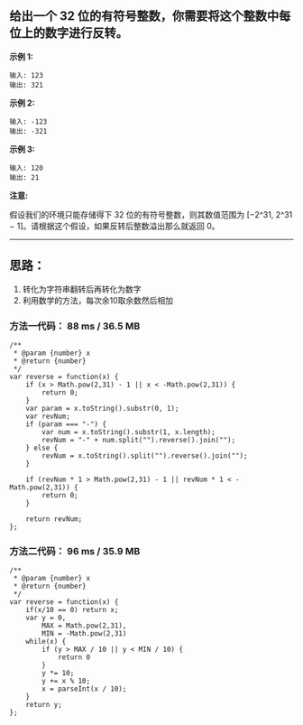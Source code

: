 ## 给出一个 32 位的有符号整数，你需要将这个整数中每位上的数字进行反转。

**示例 1:**

```
输入: 123
输出: 321
```

**示例 2:**

```
输入: -123
输出: -321
```

**示例 3:**

```
输入: 120
输出: 21
```

**注意:**

假设我们的环境只能存储得下 32 位的有符号整数，则其数值范围为 [−2^31,  2^31 − 1]。请根据这个假设，如果反转后整数溢出那么就返回 0。


---

## 思路：

1. 转化为字符串翻转后再转化为数字
2. 利用数学的方法，每次余10取余数然后相加


### 方法一代码： 88 ms / 36.5 MB

```
/**
 * @param {number} x
 * @return {number}
 */
var reverse = function(x) {
    if (x > Math.pow(2,31) - 1 || x < -Math.pow(2,31)) {
        return 0;
    }
    var param = x.toString().substr(0, 1);
    var revNum;
    if (param === "-") {
        var num = x.toString().substr(1, x.length);
        revNum = "-" + num.split("").reverse().join("");
    } else {
        revNum = x.toString().split("").reverse().join("");
    }

    if (revNum * 1 > Math.pow(2,31) - 1 || revNum * 1 < -Math.pow(2,31)) {
        return 0;
    }
    
    return revNum;
};
```

### 方法二代码： 96 ms / 35.9 MB

```
/**
 * @param {number} x
 * @return {number}
 */
var reverse = function(x) {
    if(x/10 == 0) return x;
    var y = 0,
        MAX = Math.pow(2,31),
        MIN = -Math.pow(2,31)
    while(x) {
        if (y > MAX / 10 || y < MIN / 10) {
            return 0
        }
        y *= 10;
        y += x % 10;
        x = parseInt(x / 10);
    }
    return y;
};
```